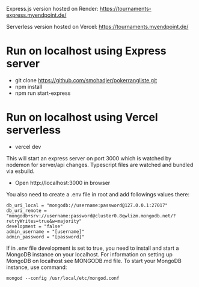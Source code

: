 Express.js version hosted on Render:
https://tournaments-express.myendpoint.de/

Serverless version hosted on Vercel:
https://tournaments.myendpoint.de/

# Run on localhost using Express server
- git clone https://github.com/smohadjer/pokerrangliste.git
- npm install
- npm run start-express

# Run on localhost using Vercel serverless
- vercel dev

This will start an express server on port 3000 which is watched by nodemon for server/api changes. Typescript files are watched and bundled via esbuild.

- Open http://localhost:3000 in browser

You also need to create a .env file in root and add followings values there:
````
db_uri_local = "mongodb://username:password@127.0.0.1:27017"
db_uri_remote = "mongodb+srv://username:password@cluster0.8qwlizm.mongodb.net/?retryWrites=true&w=majority"
development = "false"
admin_username = "[username]"
admin_password = "[password]"
````

If in .env file development is set to true, you need to install and start a MongoDB instance on your localhost. For information on setting up MongoDB on localhost see MONGODB.md file. To start your MongoDB instance, use command:
````
mongod --config /usr/local/etc/mongod.conf
````


